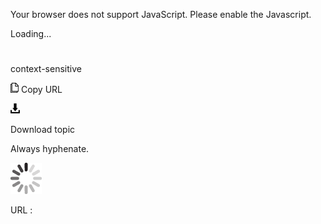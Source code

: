 Your browser does not support JavaScript. Please enable the Javascript.

Loading...

# 

context-sensitive

![Copy URL](contiguous-selection_files/Copy.png)
Copy URL

![Download](contiguous-selection_files/Download.png)

Download topic

Always hyphenate.

![In progress](contiguous-selection_files/activity-large.gif)

URL :
